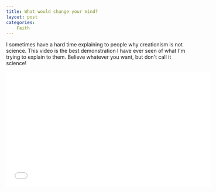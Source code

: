 ```yaml
---
title: What would change your mind?
layout: post
categories:
    Faith
---
```

I sometimes have a hard time explaining to people why creationism is not science. 
This video is the best demonstration I have ever seen of what I'm trying to explain to them.
Believe whatever you want, but don't call it science!
<iframe width="560" height="315" src="//www.youtube.com/embed/6j8Babr_n4w?rel=0" frameborder="0" allowfullscreen></iframe>

